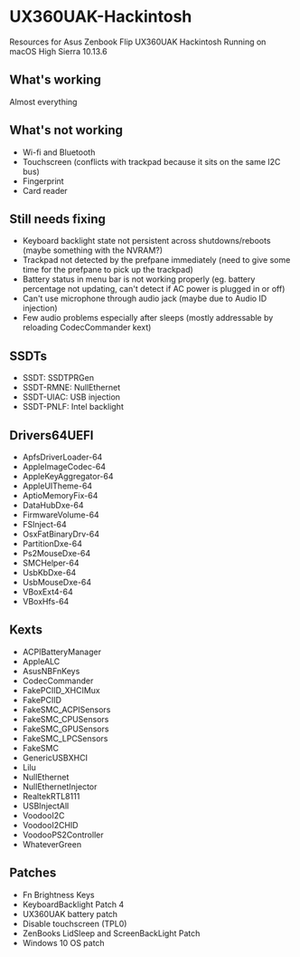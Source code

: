 # UX360UAK-Hackintosh
Resources for Asus Zenbook Flip UX360UAK Hackintosh
Running on macOS High Sierra 10.13.6

## What's working
Almost everything

## What's not working
- Wi-fi and Bluetooth
- Touchscreen (conflicts with trackpad because it sits on the same I2C bus)
- Fingerprint
- Card reader

## Still needs fixing
- Keyboard backlight state not persistent across shutdowns/reboots (maybe something with the NVRAM?)
- Trackpad not detected by the prefpane immediately (need to give some time for the prefpane to pick up the trackpad)
- Battery status in menu bar is not working properly (eg. battery percentage not updating, can't detect if AC power is plugged in or off)
- Can't use microphone through audio jack (maybe due to Audio ID injection)
- Few audio problems especially after sleeps (mostly addressable by reloading CodecCommander kext)

## SSDTs
- SSDT: SSDTPRGen
- SSDT-RMNE: NullEthernet
- SSDT-UIAC: USB injection
- SSDT-PNLF: Intel backlight

## Drivers64UEFI
- ApfsDriverLoader-64
- AppleImageCodec-64
- AppleKeyAggregator-64
- AppleUITheme-64
- AptioMemoryFix-64
- DataHubDxe-64
- FirmwareVolume-64
- FSInject-64
- OsxFatBinaryDrv-64
- PartitionDxe-64
- Ps2MouseDxe-64
- SMCHelper-64
- UsbKbDxe-64
- UsbMouseDxe-64
- VBoxExt4-64
- VBoxHfs-64

## Kexts
- ACPIBatteryManager
- AppleALC
- AsusNBFnKeys
- CodecCommander
- FakePCIID_XHCIMux
- FakePCIID
- FakeSMC_ACPISensors
- FakeSMC_CPUSensors
- FakeSMC_GPUSensors
- FakeSMC_LPCSensors
- FakeSMC
- GenericUSBXHCI
- Lilu
- NullEthernet
- NullEthernetInjector
- RealtekRTL8111
- USBInjectAll
- VoodooI2C
- VoodooI2CHID
- VoodooPS2Controller
- WhateverGreen

## Patches
- Fn Brightness Keys
- KeyboardBacklight Patch 4
- UX360UAK battery patch
- Disable touchscreen (TPL0)
- ZenBooks LidSleep and ScreenBackLight Patch
- Windows 10 OS patch
